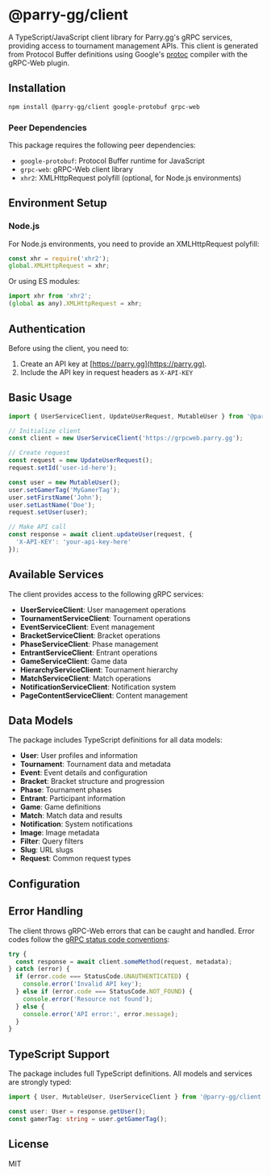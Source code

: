 # @parry-gg/client

A TypeScript/JavaScript client library for Parry.gg's gRPC services, providing access to tournament management APIs. This client is generated from Protocol Buffer definitions using Google's [protoc](https://developers.google.com/protocol-buffers/docs/reference/overview) compiler with the gRPC-Web plugin.

## Installation

```bash
npm install @parry-gg/client google-protobuf grpc-web
```

### Peer Dependencies

This package requires the following peer dependencies:

- `google-protobuf`: Protocol Buffer runtime for JavaScript
- `grpc-web`: gRPC-Web client library  
- `xhr2`: XMLHttpRequest polyfill (optional, for Node.js environments)

## Environment Setup

### Node.js

For Node.js environments, you need to provide an XMLHttpRequest polyfill:

```javascript
const xhr = require('xhr2');
global.XMLHttpRequest = xhr;
```

Or using ES modules:

```javascript
import xhr from 'xhr2';
(global as any).XMLHttpRequest = xhr;
```

## Authentication

Before using the client, you need to:

1. Create an API key at [https://parry.gg](https://parry.gg).
2. Include the API key in request headers as `X-API-KEY`

## Basic Usage

```typescript
import { UserServiceClient, UpdateUserRequest, MutableUser } from '@parry-gg/client';

// Initialize client
const client = new UserServiceClient('https://grpcweb.parry.gg');

// Create request
const request = new UpdateUserRequest();
request.setId('user-id-here');

const user = new MutableUser();
user.setGamerTag('MyGamerTag');
user.setFirstName('John');
user.setLastName('Doe');
request.setUser(user);

// Make API call
const response = await client.updateUser(request, {
  'X-API-KEY': 'your-api-key-here'
});
```

## Available Services

The client provides access to the following gRPC services:

- **UserServiceClient**: User management operations
- **TournamentServiceClient**: Tournament operations
- **EventServiceClient**: Event management
- **BracketServiceClient**: Bracket operations
- **PhaseServiceClient**: Phase management
- **EntrantServiceClient**: Entrant operations
- **GameServiceClient**: Game data
- **HierarchyServiceClient**: Tournament hierarchy
- **MatchServiceClient**: Match operations
- **NotificationServiceClient**: Notification system
- **PageContentServiceClient**: Content management

## Data Models

The package includes TypeScript definitions for all data models:

- **User**: User profiles and information
- **Tournament**: Tournament data and metadata
- **Event**: Event details and configuration
- **Bracket**: Bracket structure and progression
- **Phase**: Tournament phases
- **Entrant**: Participant information
- **Game**: Game definitions
- **Match**: Match data and results
- **Notification**: System notifications
- **Image**: Image metadata
- **Filter**: Query filters
- **Slug**: URL slugs
- **Request**: Common request types

## Configuration

## Error Handling

The client throws gRPC-Web errors that can be caught and handled. Error codes follow the [gRPC status code conventions](https://grpc.io/docs/guides/status-codes/):

```typescript
try {
  const response = await client.someMethod(request, metadata);
} catch (error) {
  if (error.code === StatusCode.UNAUTHENTICATED) {
    console.error('Invalid API key');
  } else if (error.code === StatusCode.NOT_FOUND) {
    console.error('Resource not found');
  } else {
    console.error('API error:', error.message);
  }
}
```

## TypeScript Support

The package includes full TypeScript definitions. All models and services are strongly typed:

```typescript
import { User, MutableUser, UserServiceClient } from '@parry-gg/client';

const user: User = response.getUser();
const gamerTag: string = user.getGamerTag();
```

## License

MIT
